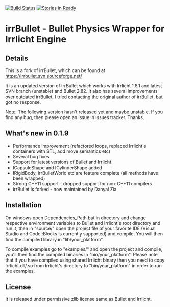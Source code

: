 [![Build Status](https://travis-ci.org/Artistic-Games/DIrrlicht.png?branch=master)](https://travis-ci.org/Artistic-Games/irrBullet)
[![Stories in Ready](https://badge.waffle.io/Artistic-Games/irrBullet.png?label=ready&title=Ready)](https://waffle.io/Artistic-Games/irrBullet)

irrBullet - Bullet Physics Wrapper for Irrlicht Engine
======================================================

Details
-------

This is a fork of irrBullet, which can be found at https://irrbullet.svn.sourceforge.net/

It is an updated version of irrBullet which works with Irrlicht 1.8.1 and latest SVN branch (unstable) and Bullet 2.82. It also has several improvements over outdated irrBullet. I tried contacting the original author of irrBullet, but got no response.

Note: The following version hasn't released yet and maybe unstable. If you find any bug, then please open an issue in issues tracker. Thanks.

What's new in 0.1.9
-------------------
* Performance improvement (refactored loops, replaced Irrlicht's containers with STL, add move semantics etc)
* Several bug fixes
* Support for latest versions of Bullet and Irrlicht
* ICapsuleShape and ICylinderShape added
* IRigidBody, irrBulletWorld etc are feature complete (all methods have been wrapped)
* Strong C++11 support - dropped support for non-C++11 compilers
* irrBullet is forked - now maintained by Danyal Zia

Installation
------------

On windows open Dependencies_Path.bat in directory and change respective environment variables to Bullet and Irrlicht's root directory and run it, then in "source/" open the project file of your favorite IDE (Visual Studio and Code::Blocks is currently supported) and compile. You will then find the compiled library in "lib/your_platform".

To compile examples go to "examples/" and open the project and compile, you'll then find the compiled binaries in "bin/your_platform". Please note that if you have compiled using shared Irrlicht binary then you need to copy Irrlicht.dll/.so from Irrlicht's directory to "bin/your_platform" in order to run the examples.

License
-------

It is released under permissive zlib license same as Bullet and Irrlicht.
